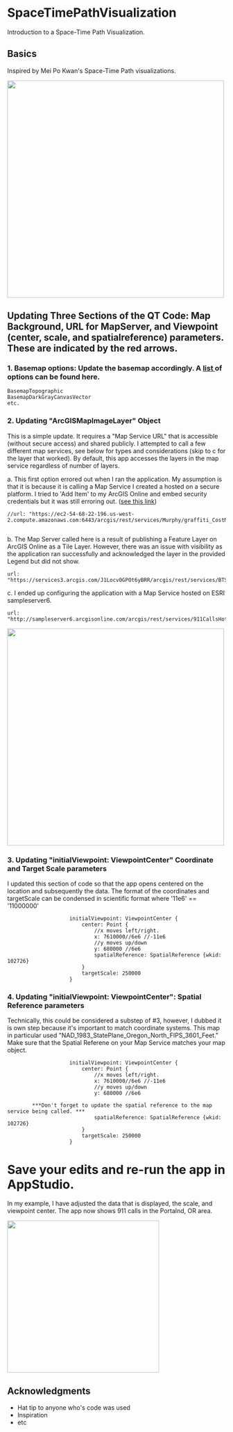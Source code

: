 # SpaceTimePathVisualization
Introduction to a Space-Time Path Visualization.
## Basics

Inspired by Mei Po Kwan's Space-Time Path visualizations.

<img src= "images/MeiPoKwan.jpeg" width = "500">

## Updating Three Sections of the QT Code: Map Background, URL for MapServer, and Viewpoint (center, scale, and spatialreference) parameters. These are indicated by the red arrows. 


### 1. Basemap options: Update the basemap accordingly. A <a href = "https://developers.arcgis.com/qt/latest/qml/api-reference/qml-esri-arcgisruntime-basemap.html" target ="_blank"> list </a> of options can be found here. 

```
BasemapTopographic
BasemapDarkGrayCanvasVector
etc.
```

### 2. Updating "ArcGISMapImageLayer" Object

This is a simple update. It requires a "Map Service URL" that is accessible (without secure access) and shared publicly. I attempted to call a few different map services, see below for types and considerations (skip to c for the layer that worked). By default, this app accesses the layers in the map service regardless of number of layers. 

  a. This first option errored out when I ran the application. My assumption is that it is because it is calling a Map Service I created a hosted on a secure platform. I tried to 'Add Item' to my ArcGIS Online and embed security credentials but it was still erroring out. (<a href="http://communityhub.esriuk.com/technicalsupport/2014/7/22/how-to-use-arcgis-server-services-in-arcgis-online.html" target="_blank">see this link</a>)
```
//url: "https://ec2-54-68-22-196.us-west-2.compute.amazonaws.com:6443/arcgis/rest/services/Murphy/graffiti_CostMap_StPaulMN_2015/MapServer"


```

  b. The Map Server called here is a result of publishing a Feature Layer on ArcGIS Online as a Tile Layer. However, there was an issue with visibility as the application ran successfully and acknowledged the layer in the provided Legend but did not show. 

```
url: "https://services3.arcgis.com/J1Locv0GPOt6yBRR/arcgis/rest/services/BTS_Reportings_Tile_Layer/MapServer"
```
  c. I ended up configuring the application with a Map Service hosted on ESRI sampleserver6. 
```
url: "http://sampleserver6.arcgisonline.com/arcgis/rest/services/911CallsHotspot/MapServer"
```
<img src= "images/mapServerOptions.png" width = "500">


### 3. Updating "initialViewpoint: ViewpointCenter" Coordinate and Target Scale parameters

I updated this section of code so that the app opens centered on the location and subsequently the data. The format of the coordinates and targetScale can be condensed in scientific format where '11e6' == '11000000'

```
                    initialViewpoint: ViewpointCenter {
                        center: Point {
                            //x moves left/right. 
                            x: 7610000//6e6 //-11e6
                            //y moves up/down
                            y: 680000 //6e6
                            spatialReference: SpatialReference {wkid: 102726}
                        }
                        targetScale: 250000
                    }
```
### 4. Updating "initialViewpoint: ViewpointCenter": Spatial Reference parameters

Technically, this could be considered a substep of #3, however, I dubbed it is own step because it's important to match coordinate systems. This map in particular used "NAD_1983_StatePlane_Oregon_North_FIPS_3601_Feet." Make sure that the Spatial Referene on your Map Service matches your map object.

```
                    initialViewpoint: ViewpointCenter {
                        center: Point {
                            //x moves left/right. 
                            x: 7610000//6e6 //-11e6
                            //y moves up/down
                            y: 680000 //6e6
                            
        ***Don't forget to update the spatial reference to the map service being called. ***
                            spatialReference: SpatialReference {wkid: 102726}
                        }
                        targetScale: 250000
                    }
```
# Save your edits and re-run the app in AppStudio.
In my example, I have adjusted the data that is displayed, the scale, and viewpoint center. The app now shows 911 calls in the Portalnd, OR area. 

<img src= "images/911HotSpotsApp.png" width = "350">



## Acknowledgments

* Hat tip to anyone who's code was used
* Inspiration
* etc
